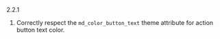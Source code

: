 2.2.1

1. Correctly respect the `md_color_button_text` theme attribute for action button text color.